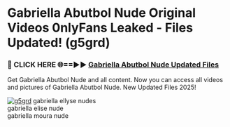 # Gabriella Abutbol Nude Original Videos 0nlyFans Leaked - Files Updated! (g5grd)

<h3>🔴 CLICK HERE 🌐==►► <a href="https://tinyurl.com/52m3yx9h" rel="nofollow">Gabriella Abutbol Nude Updated Files</a></h3>

Get Gabriella Abutbol Nude and all content. Now you can access all videos and pictures of Gabriella Abutbol Nude. New Updated Files 2025!

[![g5grd](https://i.imgur.com/TnHtlc8.gif)](https://tinyurl.com/52m3yx9h)
gabriella ellyse nudes<br>
gabriella elise nude<br>
gabriella moura nude